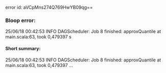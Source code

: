 error id: aVCpMns274Q769HwYB09qg==
### Bloop error:

25/06/18 00:42:53 INFO DAGScheduler: Job 8 finished: approxQuantile at main.scala:63, took 0,479397 s
#### Short summary: 

25/06/18 00:42:53 INFO DAGScheduler: Job 8 finished: approxQuantile at main.scala:63, took 0,479397 ...
